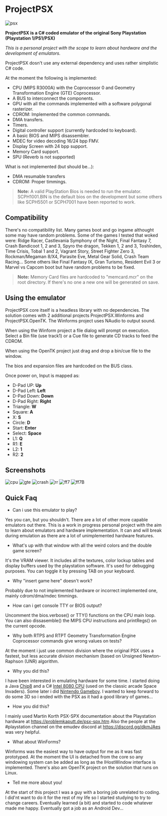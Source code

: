 # ProjectPSX

![psx](https://user-images.githubusercontent.com/28767885/60985122-30e29900-a33d-11e9-8956-4b933a2745b4.PNG)

**ProjectPSX is a C# coded emulator of the original Sony Playstation (Playstation 1/PS1/PSX)**

*This is a personal project with the scope to learn about hardware and the development of emulators.*

ProjectPSX dosn't use any external dependency and uses rather simplistic C# code.

At the moment the following is implemented:
- CPU (MIPS R3000A) with the Coprocessor 0 and Geometry Transformation Engine (GTE) Coprocessor.
- A BUS to interconnect the components.
- GPU with all the commands implemented with a software polygonal rasterizer.
- CDROM: Implemented the common commands.
- DMA transfers.
- Timers.
- Digital controller support (currently hardcoded to keyboard).
- A basic BIOS and MIPS disassembler.
- MDEC for video decoding 16/24 bpp FMV.
- Display Screen with 24 bpp support.
- Memory Card support.
- SPU (Reverb is not supported)

What is not implemented (but should be...):
- DMA resumable transfers
- CDROM: Proper timmings.

> **Note:**  A valid PlayStation Bios is needed to run the emulator. SCPH1001.BIN is the default bios on the development but some others like SCPH5501 or SCPH7001 have been reported to work.

## Compatibility

There's no compatibility list. Many games boot and go ingame althought some may have random problems.
Some of the games I tested that woked were:
Ridge Racer, Castlevania Symphony of the Night, Final Fantasy 7, Crash Bandicoot 1, 2 and 3, Spyro the dragon, Tekken 1, 2 and 3, Toshinden, Time Crisis, Tobal 1 and 2, Vagrant Story, Street Fighter Zero 3, Rockman/Megaman 8/X4, Parasite Eve, Metal Gear Solid, Crash Team Racing...
Some others like Final Fantasy IX, Gran Turismo, Resident Evil 3 or Marvel vs Capcom boot but have random problems to be fixed.

> **Note:**  Memory Card files are hardcoded to "memcard.mcr" on the root directory. If there's no one a new one will be generated on save.


## Using the emulator

ProjectPSX core itself is a headless library with no dependencies. The solution comes with 2 additional projects ProjectPSX.Winforms and ProjectPSX.OpenTK. The Winforms project uses NAudio to output sound.

When using the Winform project a file dialog will prompt on execution.
Select a Bin file (use track1) or a Cue file to generate CD tracks to feed the CDROM.

When using the OpenTK project just drag and drop a bin/cue file to the window.

The bios and expansion files are hardcoded on the BUS class.
 
Once power on, Input is mapped as:

* D-Pad UP: **Up**
* D-Pad Left: **Left**
* D-Pad Down: **Down**
* D-Pad Right: **Right**
* Triangle: **W**
* Square: **A**
* X: **S**
* Circle: **D**
* Start: **Enter**
* Select: **Space**
* L1: **Q**
* R1: **E**
* L2: **1**
* R2: **2**

## Screenshots
![cpu](https://user-images.githubusercontent.com/28767885/60985112-304a0280-a33d-11e9-83b3-49a15fb1c117.PNG)
![gte](https://user-images.githubusercontent.com/28767885/60985120-30e29900-a33d-11e9-8cfa-1753b878e023.PNG)
![crash](https://user-images.githubusercontent.com/28767885/60985114-304a0280-a33d-11e9-80e2-08cd1c5abfbe.PNG)
![rr](https://user-images.githubusercontent.com/28767885/60985123-30e29900-a33d-11e9-9188-f942e44bcc3a.PNG)
![ff7](https://user-images.githubusercontent.com/28767885/60985116-304a0280-a33d-11e9-9944-f0dfc4f085c3.PNG)
![ff7B](https://user-images.githubusercontent.com/28767885/60985118-304a0280-a33d-11e9-9170-af6902f8bd08.PNG)

## Quick Faq
- Can i use this emulator to play?

Yes you can, but you shouldn't. There are a lot of other more capable emulators out there. This is a work in progress personal project with the aim to learn about emulators and hardware implementation. It can and will break during emulation as there are a lot of unimplemented hardware features.

- What's up with that window with all the weird colors and the double game screen?

It's the VRAM viewer. It includes all the textures, color lockup tables and display buffers used by the playstation software. It's used for debugging purposes. You can toggle it by pressing TAB on your keyboard.

- Why "insert game here" doesn't work?

Probably due to not implemented hardware or incorrect implemented one, mainly cdrom/dma/mdec timmings.

- How can i get console TTY or BIOS output?

Uncomment the bios.verbose() or TTY() functions on the CPU main loop. You can also dissasemble() the MIPS CPU instructions and printRegs() on the current opcode.

- Why both RTPS and RTPT Geometry Transformation Engine Coprocessor commands give wrong values on tests?

At the moment i just use common division where the original PSX uses a fastest, but less accurate division mechanism (based on Unsigned Newton-Raphson (UNR) algorithm.

- Why you did this?

I have been interested in emulating hardware for some time. I started doing a Java [Chip8](https://github.com/BluestormDNA/Chip8) and a C# [Intel 8080 CPU](https://github.com/BluestormDNA/i8080-Space-Invaders) (used on the classic arcade Space Invaders). Some later i did [Nintendo Gameboy](https://github.com/BluestormDNA/ProjectDMG). I wanted to keep forward to do some 3D so i ended with the PSX as it had a good library of games...

- How you did this?

I  mainly used Martin Korth PSX-SPX documentation about the Playstation hardware at https://problemkaputt.de/psx-spx.htm
Also the people at the #playstation channel on the emudev discord at https://discord.gg/dkmJAes was very helpful.

- What about WinForms?

Winforms was the easiest way to have output for me as it was fast prototyped. At the moment the UI is detached from the core so any windowing system can be added as long as the IHostWindow interface is implemented. There's also am OpenTK project on the solution that runs on Linux.

- Tell me more about you!

At the start of this project I was a guy with a boring job unrelated to coding. I did'nt want to do it for the rest of my life so I started studying to try to change careers. Eventually learned (a bit) and started to code whatever made me happy. Eventually got a job as an Android Dev...

